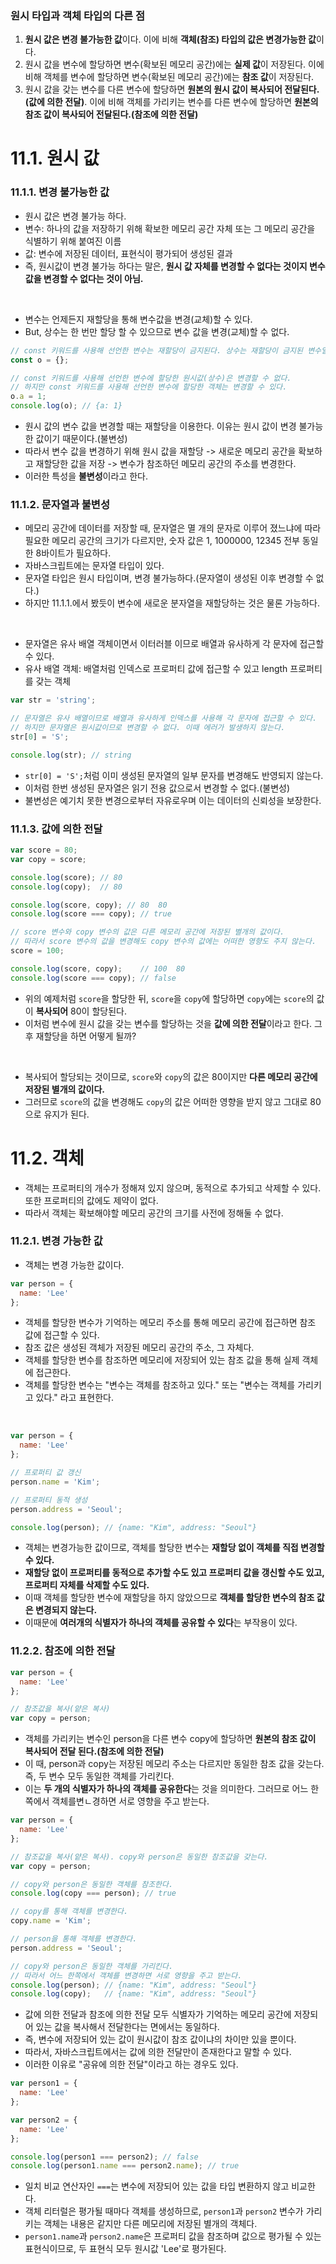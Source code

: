 ### 원시 타입과 객체 타입의 다른 점
1. **원시 값은 변경 불가능한 값**이다. 이에 비해 **객체(참조) 타입의 값은 변경가능한 값**이다.
2. 원시 값을 변수에 할당하면 변수(확보된 메모리 공간)에는 **실제 값**이 저장된다. 이에 비해 객체를 변수에 할당하면 변수(확보된 메모리 공간)에는 **참조 값**이 저장된다.
3. 원시 값을 갖는 변수를 다른 변수에 할당하면 **원본의 원시 값이 복사되어 전달된다.(값에 의한 전달)**. 이에 비해 객체를 가리키는 변수를 다른 변수에 할당하면 **원본의 참조 값이 복사되어 전달된다.(참조에 의한 전달)**
 
# 11.1. 원시 값
### 11.1.1. 변경 불가능한 값
- 원시 값은 변경 불가능 하다.
- 변수: 하나의 값을 저장하기 위해 확보한 메모리 공간 자체 또는 그 메모리 공간을 식별하기 위해 붙여진 이름
- 값: 변수에 저장된 데이터, 표현식이 평가되어 생성된 결과
- 즉, 원시값이 변경 불가능 하다는 말은, **원시 값 자체를 변경할 수 없다는 것이지 변수 값을 변경할 수 없다는 것이 아님.**
<br />
  
- 변수는 언제든지 재할당을 통해 변수값을 변경(교체)할 수 있다.
- But, 상수는 한 번만 할당 할 수 있으므로 변수 값을 변경(교체)할 수 없다.
```javascript
// const 키워드를 사용해 선언한 변수는 재할당이 금지된다. 상수는 재할당이 금지된 변수일 뿐이다.
const o = {};

// const 키워드를 사용해 선언한 변수에 할당한 원시값(상수)은 변경할 수 없다.
// 하지만 const 키워드를 사용해 선언한 변수에 할당한 객체는 변경할 수 있다.
o.a = 1;
console.log(o); // {a: 1}
```
- 원시 값의 변수 값을 변경할 때는 재할당을 이용한다. 이유는 원시 값이 변경 불가능한 값이기 때문이다.(불변성)
- 따라서 변수 값을 변경하기 위해 원시 값을 재할당 -> 새로운 메모리 공간을 확보하고 재할당한 값을 저장 -> 변수가 참조하던 메모리 공간의 주소를 변경한다.
- 이러한 특성을 **불변성**이라고 한다.

### 11.1.2. 문자열과 불변성
- 메모리 공간에 데이터를 저장할 때, 문자열은 멸 개의 문자로 이루어 졌느냐에 따라 필요한 메모리 공간의 크기가 다르지만, 숫자 값은 1, 1000000, 12345 전부 동일한 8바이트가 필요하다.
- 자바스크립트에는 문자열 타입이 있다.
- 문자열 타입은 원시 타입이며, 변경 불가능하다.(문자열이 생성된 이후 변경할 수 없다.)
- 하지만 11.1.1.에서 봤듯이 변수에 새로운 분자열을 재할당하는 것은 물론 가능하다.
 <br />
 
- 문자열은 유사 배열 객체이면서 이터러블 이므로 배열과 유사하게 각 문자에 접근할 수 있다.
- 유사 배열 객체: 배열처럼 인덱스로 프로퍼티 값에 접근할 수 있고 length 프로퍼티를 갖는 객체
```javascript
var str = 'string';

// 문자열은 유사 배열이므로 배열과 유사하게 인덱스를 사용해 각 문자에 접근할 수 있다.
// 하지만 문자열은 원시값이므로 변경할 수 없다. 이때 에러가 발생하지 않는다.
str[0] = 'S';

console.log(str); // string
```
- `str[0] = 'S';`처럼 이미 생성된 문자열의 일부 문자를 변경해도 반영되지 않는다.
- 이처럼 한번 생성된 문자열은 읽기 전용 값으로서 변경할 수 없다.(불변성)
- 불변성은 예기치 못한 변경으로부터 자유로우며 이는 데이터의 신뢰성을 보장한다.

### 11.1.3. 값에 의한 전달
```javascript
var score = 80;
var copy = score;

console.log(score); // 80
console.log(copy);  // 80

console.log(score, copy); // 80  80
console.log(score === copy); // true

// score 변수와 copy 변수의 값은 다른 메모리 공간에 저장된 별개의 값이다.
// 따라서 score 변수의 값을 변경해도 copy 변수의 값에는 어떠한 영향도 주지 않는다.
score = 100;

console.log(score, copy);    // 100  80
console.log(score === copy); // false
```
- 위의 예제처럼 `score`을 할당한 뒤, `score`을 `copy`에 할당하면 `copy`에는 `score`의 값이 **복사되어** 80이 할당된다.
- 이처럼 변수에 원시 값을 갖는 변수를 할당하는 것을 **값에 의한 전달**이라고 한다. 그 후 재할당을 하면 어떻게 될까?
<br />
 
- 복사되어 할당되는 것이므로, `score`와 `copy`의 값은 80이지만 **다른 메모리 공간에 저장된 별개의 값이다.**
- 그러므로 `score`의 값을 변경해도 `copy`의 값은 어떠한 영향을 받지 않고 그대로 80으로 유지가 된다.


# 11.2. 객체
- 객체는 프로퍼티의 개수가 정해져 있지 않으며, 동적으로 추가되고 삭제할 수 있다. 또한 프로퍼티의 값에도 제약이 없다.
- 따라서 객체는 확보해야할 메모리 공간의 크기를 사전에 정해둘 수 없다.
  
### 11.2.1. 변경 가능한 값
- 객체는 변경 가능한 값이다.
```javascript
var person = {
  name: 'Lee'
};
```
- 객체를 할당한 변수가 기억하는 메모리 주소를 통해 메모리 공간에 접근하면 참조 값에 접근할 수 있다.
- 참조 값은 생성된 객체가 저장된 메모리 공간의 주소, 그 자체다.
- 객체를 할당한 변수를 참조하면 메모리에 저장되어 있는 참조 값을 통해 실제 객체에 접근한다.
- 객체를 할당한 변수는 "변수는 객체를 참조하고 있다." 또는 "변수는 객체를 가리키고 있다." 라고 표현한다.
<br />

```javascript
var person = {
  name: 'Lee'
};

// 프로퍼티 값 갱신
person.name = 'Kim';

// 프로퍼티 동적 생성
person.address = 'Seoul';

console.log(person); // {name: "Kim", address: "Seoul"}
```
- 객체는 변경가능한 값이므로, 객체를 할당한 변수는 **재할당 없이 객체를 직접 변경할 수 있다.**
- **재할당 없이 프로퍼티를 동적으로 추가할 수도 있고 프로퍼티 값을 갱신할 수도 있고, 프로퍼티 자체를 삭제할 수도 있다.**
- 이때 객체를 할당한 변수에 재할당을 하지 않았으므로 **객체를 할당한 변수의 참조 값은 변경되지 않는다.**
- 이때문에 **여러개의 식별자가 하나의 객체를 공유할 수 있다**는 부작용이 있다.
 
### 11.2.2. 참조에 의한 전달
```javascript
var person = {
  name: 'Lee'
};

// 참조값을 복사(얕은 복사)
var copy = person;
```
- 객체를 가리키는 변수인 person을 다른 변수 copy에 할당하면 **원본의 참조 값이 복사되어 전달 된다.(참조에 의한 전달)**
- 이 때, person과 copy는 저장된 메모리 주소는 다르지만 동일한 참조 값을 갖는다. 즉, 두 변수 모두 동일한 객체를 가리킨다.
- 이는 **두 개의 식별자가 하나의 객체를 공유한다**는 것을 의미한다. 그러므로 어느 한 쪽에서 객체를변ㄴ경하면 서로 영향을 주고 받는다.
```javascript
var person = {
  name: 'Lee'
};

// 참조값을 복사(얕은 복사). copy와 person은 동일한 참조값을 갖는다.
var copy = person;

// copy와 person은 동일한 객체를 참조한다.
console.log(copy === person); // true

// copy를 통해 객체를 변경한다.
copy.name = 'Kim';

// person을 통해 객체를 변경한다.
person.address = 'Seoul';

// copy와 person은 동일한 객체를 가리킨다.
// 따라서 어느 한쪽에서 객체를 변경하면 서로 영향을 주고 받는다.
console.log(person); // {name: "Kim", address: "Seoul"}
console.log(copy);   // {name: "Kim", address: "Seoul"}
```
- 값에 의한 전달과 참조에 의한 전달 모두 식별자가 기억하는 메모리 공간에 저장되어 있는 값을 복사해서 전달한다는 면에서는 동일하다. 
- 즉, 변수에 저장되어 있는 값이 원시값이 참조 값이냐의 차이만 있을 뿐이다.
- 따라서, 자바스크립트에서는 값에 의한 전달만이 존재한다고 말할 수 있다.
- 이러한 이유로 "공유에 의한 전달"이라고 하는 경우도 있다.
```javascript
var person1 = {
  name: 'Lee'
};

var person2 = {
  name: 'Lee'
};

console.log(person1 === person2); // false
console.log(person1.name === person2.name); // true
```
- 일치 비교 연산자인 `===`는 변수에 저장되어 있는 값을 타입 변환하지 않고 비교한다.
- 객체 리터럴은 평가될 때마다 객체를 생성하므로, `person1`과 `person2` 변수가 가리키는 객체는 내용은 같지만 다른 메모리에 저장된 별개의 객체다.
- `person1.name`과 `person2.name`은 프로퍼티 값을 참조하며 값으로 평가될 수 있는 표현식이므로, 두 표현식 모두 원시값 'Lee'로 평가된다.
